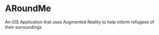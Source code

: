 # ARoundMe
An iOS Application that uses Augmented Reality to help inform refugees of their surroundings 

